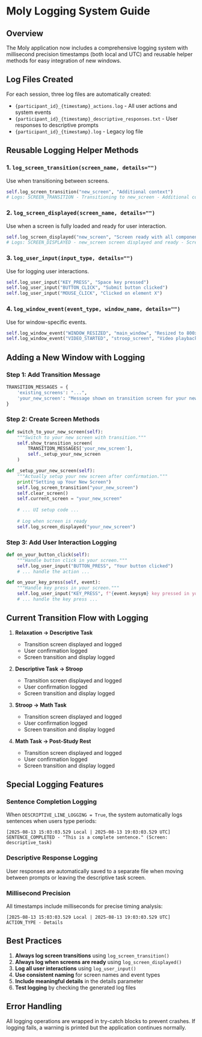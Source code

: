# Moly Logging System Guide

## Overview
The Moly application now includes a comprehensive logging system with millisecond precision timestamps (both local and UTC) and reusable helper methods for easy integration of new windows.

## Log Files Created
For each session, three log files are automatically created:
- `{participant_id}_{timestamp}_actions.log` - All user actions and system events
- `{participant_id}_{timestamp}_descriptive_responses.txt` - User responses to descriptive prompts
- `{participant_id}_{timestamp}.log` - Legacy log file

## Reusable Logging Helper Methods

### 1. `log_screen_transition(screen_name, details="")`
Use when transitioning between screens.
```python
self.log_screen_transition("new_screen", "Additional context")
# Logs: SCREEN_TRANSITION - Transitioning to new_screen - Additional context
```

### 2. `log_screen_displayed(screen_name, details="")`
Use when a screen is fully loaded and ready for user interaction.
```python
self.log_screen_displayed("new_screen", "Screen ready with all components")
# Logs: SCREEN_DISPLAYED - new_screen screen displayed and ready - Screen ready with all components
```

### 3. `log_user_input(input_type, details="")`
Use for logging user interactions.
```python
self.log_user_input("KEY_PRESS", "Space key pressed")
self.log_user_input("BUTTON_CLICK", "Submit button clicked")
self.log_user_input("MOUSE_CLICK", "Clicked on element X")
```

### 4. `log_window_event(event_type, window_name, details="")`
Use for window-specific events.
```python
self.log_window_event("WINDOW_RESIZED", "main_window", "Resized to 800x600")
self.log_window_event("VIDEO_STARTED", "stroop_screen", "Video playback initiated")
```

## Adding a New Window with Logging

### Step 1: Add Transition Message
```python
TRANSITION_MESSAGES = {
    'existing_screens': "...",
    'your_new_screen': "Message shown on transition screen for your new screen"
}
```

### Step 2: Create Screen Methods
```python
def switch_to_your_new_screen(self):
    """Switch to your new screen with transition."""
    self.show_transition_screen(
        TRANSITION_MESSAGES['your_new_screen'],
        self._setup_your_new_screen
    )

def _setup_your_new_screen(self):
    """Actually setup your new screen after confirmation."""
    print("Setting up Your New Screen")
    self.log_screen_transition("your_new_screen")
    self.clear_screen()
    self.current_screen = "your_new_screen"
    
    # ... UI setup code ...
    
    # Log when screen is ready
    self.log_screen_displayed("your_new_screen")
```

### Step 3: Add User Interaction Logging
```python
def on_your_button_click(self):
    """Handle button click in your screen."""
    self.log_user_input("BUTTON_PRESS", "Your button clicked")
    # ... handle the action ...

def on_your_key_press(self, event):
    """Handle key press in your screen."""
    self.log_user_input("KEY_PRESS", f"{event.keysym} key pressed in your_new_screen")
    # ... handle the key press ...
```

## Current Transition Flow with Logging

1. **Relaxation → Descriptive Task**
   - Transition screen displayed and logged
   - User confirmation logged
   - Screen transition and display logged

2. **Descriptive Task → Stroop**
   - Transition screen displayed and logged
   - User confirmation logged
   - Screen transition and display logged

3. **Stroop → Math Task**
   - Transition screen displayed and logged
   - User confirmation logged
   - Screen transition and display logged

4. **Math Task → Post-Study Rest**
   - Transition screen displayed and logged
   - User confirmation logged
   - Screen transition and display logged

## Special Logging Features

### Sentence Completion Logging
When `DESCRIPTIVE_LINE_LOGGING = True`, the system automatically logs sentences when users type periods:
```
[2025-08-13 15:03:03.529 Local | 2025-08-13 19:03:03.529 UTC] SENTENCE_COMPLETED - "This is a complete sentence." (Screen: descriptive_task)
```

### Descriptive Response Logging
User responses are automatically saved to a separate file when moving between prompts or leaving the descriptive task screen.

### Millisecond Precision
All timestamps include milliseconds for precise timing analysis:
```
[2025-08-13 15:03:03.529 Local | 2025-08-13 19:03:03.529 UTC] ACTION_TYPE - Details
```

## Best Practices

1. **Always log screen transitions** using `log_screen_transition()`
2. **Always log when screens are ready** using `log_screen_displayed()`
3. **Log all user interactions** using `log_user_input()`
4. **Use consistent naming** for screen names and event types
5. **Include meaningful details** in the details parameter
6. **Test logging** by checking the generated log files

## Error Handling
All logging operations are wrapped in try-catch blocks to prevent crashes. If logging fails, a warning is printed but the application continues normally.
